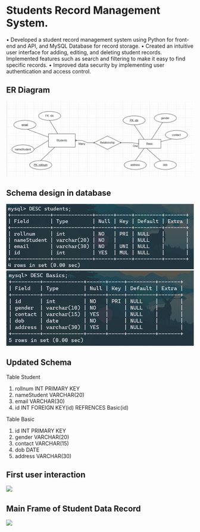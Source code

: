 # Students Record Management System.
•	Developed a student record management system using Python for front-end and API, and MySQL Database for record storage.
•	Created an intuitive user interface for adding, editing, and deleting student records. Implemented features such as search and filtering to make it easy to find specific records.
•	Improved data security by implementing user authentication and access control.


## ER Diagram
<img src="Images\updatedERDiagram.png">

## Schema design in database 
<img src="Images\UpdatedSchema1.png">
<img src="Images\UpdatedSchema2.png">

## Updated Schema
Table Student
1. rollnum INT PRIMARY KEY
2. nameStudent VARCHAR(20)
3. email VARCHAR(30)
4. id INT 
    FOREIGN KEY(id) REFRENCES Basic(id)

Table Basic
1. id INT PRIMARY KEY
2. gender VARCHAR(20)
3. contact VARCHAR(15)
4. dob DATE
5. address VARCHAR(30)

## First user interaction 

<img src="Images\firstUserUI.png">

## Main Frame of Student Data Record

<img src="Images\StudentRecord_Frame.png">